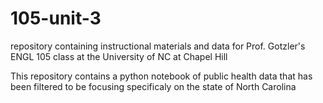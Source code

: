 # 105-unit-3
 repository containing instructional materials and data for Prof. Gotzler's ENGL 105 class at the University of NC at Chapel Hill

This repository contains a python notebook of public health data that has been filtered to be focusing specificaly on the state of North Carolina
